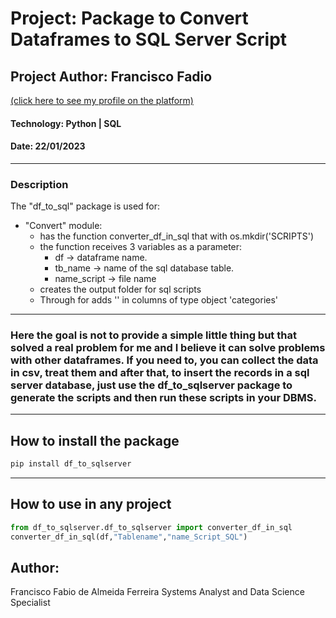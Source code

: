 # Project: Package to Convert Dataframes to SQL Server Script
## Project Author: Francisco Fadio
[(click here to see my profile on the platform)](https://github.com/franciscofabio)
#### Technology: Python | SQL
#### Date: 22/01/2023
-----------------------------------------
### Description
The "df_to_sql" package is used for:

- "Convert" module:
  - has the function converter_df_in_sql that with os.mkdir('SCRIPTS')
  - the function receives 3 variables as a parameter:
    - df -> dataframe name.
    - tb_name -> name of the sql database table.
    - name_script -> file name
  - creates the output folder for sql scripts
  - Through for adds '' in columns of type object 'categories'

---------------------------------------------

### Here the goal is not to provide a simple little thing but that solved a real problem for me and I believe it can solve problems with other dataframes. If you need to, you can collect the data in csv, treat them and after that, to insert the records in a sql server database, just use the df_to_sqlserver package to generate the scripts and then run these scripts in your DBMS.
----------------------------------------------------
## How to install the package
```bash
pip install df_to_sqlserver
```
-------------------------------------------------
## How to use in any project

```python
from df_to_sqlserver.df_to_sqlserver import converter_df_in_sql
converter_df_in_sql(df,"Tablename","name_Script_SQL")
```


## Author:
Francisco Fabio de Almeida Ferreira
Systems Analyst and Data Science Specialist

